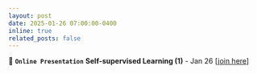 ```yaml
---
layout: post
date: 2025-01-26 07:00:00-0400
inline: true
related_posts: false
---
```


📢 **`Online Presentation`** **Self-supervised Learning (1)** - Jan 26 [[join here](meet.google.com/xae-vjdc-cfi)]
